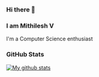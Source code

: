 ### Hi there 👋
### I am Mithilesh V

I'm a Computer Science enthusiast 

### GitHub Stats

[![My github stats](https://github-readme-stats.vercel.app/api?username=Mithilesh-V&count_private=true&show_icons=true&theme=gotham)](https://github.com/anuraghazra/github-readme-stats)


